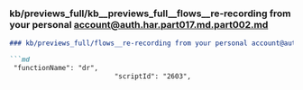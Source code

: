 ### kb/previews_full/kb__previews_full__flows__re-recording from your personal account@auth.har.part017.md.part002.md

```md
### kb/previews_full/flows__re-recording from your personal account@auth.har.part017.md (part 002)

```md
 "functionName": "dr",
                          "scriptId": "2603",
         
```

```

```

